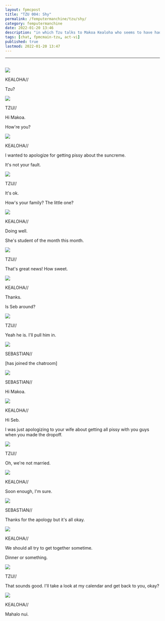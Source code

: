 ```yaml
---
layout: fpmcpost
title: "TZU 004: Shy"
permalink: /femputermanchine/tzu/shy/
category: femputermanchine
date: 2022-01-20 13:46
description: "in which Tzu talks to Makoa Kealoha who seems to have had a change of heart"
tags: [chat, fpmcmain-tzu, act-vi]
published: true
lastmod: 2022-01-20 13:47
---
```

[//]: # (  1/20/22  -added)

*****
<br>
<div class="chat-box">
<img src="{{ site.url }}/assets/tb/kealoha-converses.jpg" class="chat-portrait" />
<p class="ppl-sez">KEALOHA//</p>
<p class="ppl-sez">Tzu?</p>
</div>

<div class="chat-box">
<img src="{{ site.url }}/assets/tb/tzu-fineflowers.jpg" class="chat-portrait" />
<p class="ppl-sez">TZU//</p>
<p class="ppl-sez">Hi Makoa.</p>
<p class="ppl-sez">How're you?</p>
</div>

<div class="chat-box">
<img src="{{ site.url }}/assets/tb/kealoha-converses.jpg" class="chat-portrait" />
<p class="ppl-sez">KEALOHA//</p>
<p class="ppl-sez">I wanted to apologize for getting pissy about the suncreme.</p>
<p class="ppl-sez">It's not your fault.</p>
</div>

<div class="chat-box">
<img src="{{ site.url }}/assets/tb/tzu-fineflowers.jpg" class="chat-portrait" />
<p class="ppl-sez">TZU//</p>
<p class="ppl-sez">It's ok.</p>
<p class="ppl-sez">How's your family? The little one?</p>
</div>

<div class="chat-box">
<img src="{{ site.url }}/assets/tb/kealoha-converses.jpg" class="chat-portrait" />
<p class="ppl-sez">KEALOHA//</p>
<p class="ppl-sez">Doing well.</p>
<p class="ppl-sez">She's student of the month this month.</p>
</div>

<div class="chat-box">
<img src="{{ site.url }}/assets/tb/tzu-fineflowers.jpg" class="chat-portrait" />
<p class="ppl-sez">TZU//</p>
<p class="ppl-sez">That's great news! How sweet.</p>
</div>

<div class="chat-box">
<img src="{{ site.url }}/assets/tb/kealoha-converses.jpg" class="chat-portrait" />
<p class="ppl-sez">KEALOHA//</p>
<p class="ppl-sez">Thanks.</p>
<p class="ppl-sez">Is Seb around?</p>
</div>

<div class="chat-box">
<img src="{{ site.url }}/assets/tb/tzu-fineflowers.jpg" class="chat-portrait" />
<p class="ppl-sez">TZU//</p>
<p class="ppl-sez">Yeah he is. I'll pull him in.</p>
</div>

<div class="chat-box">
<img src="{{ site.url }}/assets/tb/seb-bluetb.jpg" class="chat-portrait" />
<p class="ppl-sez">SEBASTIAN//</p>
<p class="ppl-sez">[has joined the chatroom]</p>
</div>

<div class="chat-box">
<img src="{{ site.url }}/assets/tb/seb-bluetb.jpg" class="chat-portrait" />
<p class="ppl-sez">SEBASTIAN//</p>
<p class="ppl-sez">Hi Makoa.</p>
</div>

<div class="chat-box">
<img src="{{ site.url }}/assets/tb/kealoha-converses.jpg" class="chat-portrait" />
<p class="ppl-sez">KEALOHA//</p>
<p class="ppl-sez">Hi Seb.</p>
<p class="ppl-sez">I was just apologizing to your wife about getting all pissy with you guys when you made the dropoff.</p>
</div>

<div class="chat-box">
<img src="{{ site.url }}/assets/tb/tzu-fineflowers.jpg" class="chat-portrait" />
<p class="ppl-sez">TZU//</p>
<p class="ppl-sez">Oh, we're not married.</p>
</div>

<div class="chat-box">
<img src="{{ site.url }}/assets/tb/kealoha-converses.jpg" class="chat-portrait" />
<p class="ppl-sez">KEALOHA//</p>
<p class="ppl-sez">Soon enough, I'm sure.</p>
</div>

<div class="chat-box">
<img src="{{ site.url }}/assets/tb/seb-bluetb.jpg" class="chat-portrait" />
<p class="ppl-sez">SEBASTIAN//</p>
<p class="ppl-sez">Thanks for the apology but it's all okay.</p>
</div>

<div class="chat-box">
<img src="{{ site.url }}/assets/tb/kealoha-converses.jpg" class="chat-portrait" />
<p class="ppl-sez">KEALOHA//</p>
<p class="ppl-sez">We should all try to get together sometime.</p>
<p class="ppl-sez">Dinner or something.</p>
</div>

<div class="chat-box">
<img src="{{ site.url }}/assets/tb/tzu-fineflowers.jpg" class="chat-portrait" />
<p class="ppl-sez">TZU//</p>
<p class="ppl-sez">That sounds good. I'll take a look at my calendar and get back to you, okay?</p>
</div>

<div class="chat-box">
<img src="{{ site.url }}/assets/tb/kealoha-converses.jpg" class="chat-portrait" />
<p class="ppl-sez">KEALOHA//</p>
<p class="ppl-sez">Mahalo nui.</p>
</div>

